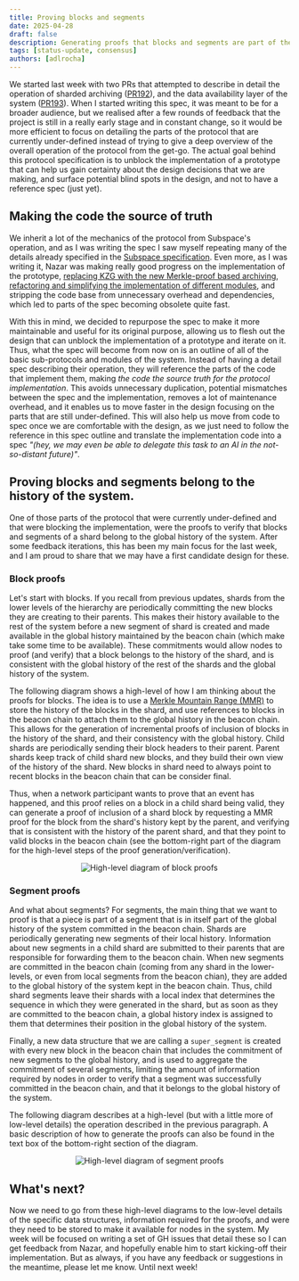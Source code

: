 ```yaml
---
title: Proving blocks and segments
date: 2025-04-28
draft: false
description: Generating proofs that blocks and segments are part of the global history.
tags: [status-update, consensus]
authors: [adlrocha]
---
```


We started last week with two PRs that attempted to describe in detail the operation of sharded
archiving ([PR192](https://github.com/nazar-pc/abundance/pull/192)), and the data availability layer
of the system ([PR193](https://github.com/nazar-pc/abundance/pull/193)). When I started writing this
spec, it was meant to be for a broader audience, but we realised after a few rounds of feedback that
the project is still in a really early stage and in constant change, so it would be more efficient
to focus on detailing the parts of the protocol that are currently under-defined instead of trying
to give a deep overview of the overall operation of the protocol from the get-go. The actual goal
behind this protocol specification is to unblock the implementation of a prototype that can help us
gain certainty about the design decisions that we are making, and surface potential blind spots in
the design, and not to have a reference spec (just yet).

<!--more-->

## Making the code the source of truth

We inherit a lot of the mechanics of the protocol from Subspace's operation, and as I was writing
the spec I saw myself repeating many of the details already specified in the
[Subspace specification](https://subspace.github.io/protocol-specs/docs/protocol_specifications).
Even more, as I was writing it, Nazar was making really good progress on the implementation of the
prototype,
[replacing KZG with the new Merkle-proof based archiving](https://github.com/nazar-pc/abundance/pull/175),
[refactoring and simplifying the implementation of different modules](https://github.com/nazar-pc/abundance/pull/177),
and stripping the code base from unnecessary overhead and dependencies, which led to parts of the
spec becoming obsolete quite fast.

With this in mind, we decided to repurpose the spec to make it more maintainable and useful for its
original purpose, allowing us to flesh out the design that can unblock the implementation of a
prototype and iterate on it. Thus, what the spec will become from now on is an outline of all of the
basic sub-protocols and modules of the system. Instead of having a detail spec describing their
operation, they will reference the parts of the code that implement them, making _the code the
source truth for the protocol implementation_. This avoids unnecessary duplication, potential
mismatches between the spec and the implementation, removes a lot of maintenance overhead, and it
enables us to move faster in the design focusing on the parts that are still under-defined. This
will also help us move from code to spec once we are comfortable with the design, as we just need to
follow the reference in this spec outline and translate the implementation code into a spec _"(hey,
we may even be able to delegate this task to an AI in the not-so-distant future)"_.

## Proving blocks and segments belong to the history of the system.

One of those parts of the protocol that were currently under-defined and that were blocking the
implementation, were the proofs to verify that blocks and segments of a shard belong to the global
history of the system. After some feedback iterations, this has been my main focus for the last
week, and I am proud to share that we may have a first candidate design for these.

### Block proofs

Let's start with blocks. If you recall from previous updates, shards from the lower levels of the
hierarchy are periodically committing the new blocks they are creating to their parents. This makes
their history available to the rest of the system before a new segment of shard is created and made
available in the global history maintained by the beacon chain (which make take some time to be
available). These commitments would allow nodes to proof (and verify) that a block belongs to the
history of the shard, and is consistent with the global history of the rest of the shards and the
global history of the system.

The following diagram shows a high-level of how I am thinking about the proofs for blocks. The idea
is to use a
[Merkle Mountain Range (MMR)](https://docs.grin.mw/wiki/chain-state/merkle-mountain-range/) to store
the history of the blocks in the shard, and use references to blocks in the beacon chain to attach
them to the global history in the beacon chain. This allows for the generation of incremental proofs
of inclusion of blocks in the history of the shard, and their consistency with the global history.
Child shards are periodically sending their block headers to their parent. Parent shards keep track
of child shard new blocks, and they build their own view of the history of the shard. New blocks in
shard need to always point to recent blocks in the beacon chain that can be consider final.

Thus, when a network participant wants to prove that an event has happened, and this proof relies on
a block in a child shard being valid, they can generate a proof of inclusion of a shard block by
requesting a MMR proof for the block from the shard's history kept by the parent, and verifying that
is consistent with the history of the parent shard, and that they point to valid blocks in the
beacon chain (see the bottom-right part of the diagram for the high-level steps of the proof
generation/verification).

<p align="center">
<img alt="High-level diagram of block proofs" src="mmr-block-proofs.png"></img>
</p>

### Segment proofs

And what about segments? For segments, the main thing that we want to proof is that a piece is part
of a segment that is in itself part of the global history of the system committed in the beacon
chain. Shards are periodically generating new segments of their local history. Information about new
segments in a child shard are submitted to their parents that are responsible for forwarding them to
the beacon chain. When new segments are committed in the beacon chain (coming from any shard in the
lower-levels, or even from local segments from the beacon chian), they are added to the global
history of the system kept in the beacon chain. Thus, child shard segments leave their shards with a
local index that determines the sequence in which they were generated in the shard, but as soon as
they are committed to the beacon chain, a global history index is assigned to them that determines
their position in the global history of the system.

Finally, a new data structure that we are calling a `super_segment` is created with every new block
in the beacon chain that includes the commitment of new segments to the global history, and is used
to aggregate the commitment of several segments, limiting the amount of information required by
nodes in order to verify that a segment was successfully committed in the beacon chain, and that it
belongs to the global history of the system.

The following diagram describes at a high-level (but with a little more of low-level details) the
operation described in the previous paragraph. A basic description of how to generate the proofs can
also be found in the text box of the bottom-right section of the diagram.

<p align="center">
<img alt="High-level diagram of segment proofs" src="segment_proofs.png"></img>
</p>

## What's next?

Now we need to go from these high-level diagrams to the low-level details of the specific data
structures, information required for the proofs, and were they need to be stored to make it
available for nodes in the system. My week will be focused on writing a set of GH issues that detail
these so I can get feedback from Nazar, and hopefully enable him to start kicking-off their
implementation. But as always, if you have any feedback or suggestions in the meantime, please let
me know. Until next week!
